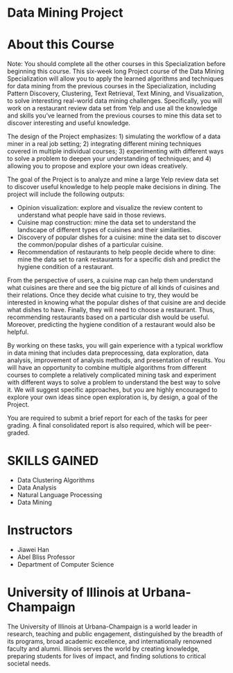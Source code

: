 # Data Mining Project


# About this Course
Note: You should complete all the other courses in this Specialization before beginning this course. This six-week long Project course of the Data Mining Specialization will allow you to apply the learned algorithms and techniques for data mining from the previous courses in the Specialization, including Pattern Discovery, Clustering, Text Retrieval, Text Mining, and Visualization, to solve interesting real-world data mining challenges. Specifically, you will work on a restaurant review data set from Yelp and use all the knowledge and skills you’ve learned from the previous courses to mine this data set to discover interesting and useful knowledge. 

The design of the Project emphasizes: 1) simulating the workflow of a data miner in a real job setting; 2) integrating different mining techniques covered in multiple individual courses; 3) experimenting with different ways to solve a problem to deepen your understanding of techniques; and 4) allowing you to propose and explore your own ideas creatively. 

The goal of the Project is to analyze and mine a large Yelp review data set to discover useful knowledge to help people make decisions in dining. The project will include the following outputs: 

- Opinion visualization: explore and visualize the review content to understand what people have said in those reviews.
- Cuisine map construction: mine the data set to understand the landscape of different types of cuisines and their similarities.
- Discovery of popular dishes for a cuisine: mine the data set to discover the common/popular dishes of a particular cuisine.
- Recommendation of restaurants to help people decide where to dine: mine the data set to rank restaurants for a specific dish and predict the hygiene condition of a restaurant.

From the perspective of users, a cuisine map can help them understand what cuisines are there and see the big picture of all kinds of cuisines and their relations. Once they decide what cuisine to try, they would be interested in knowing what the popular dishes of that cuisine are and decide what dishes to have. Finally, they will need to choose a restaurant. Thus, recommending restaurants based on a particular dish would be useful. Moreover, predicting the hygiene condition of a restaurant would also be helpful. 

By working on these tasks, you will gain experience with a typical workflow in data mining that includes data preprocessing, data exploration, data analysis, improvement of analysis methods, and presentation of results. You will have an opportunity to combine multiple algorithms from different courses to complete a relatively complicated mining task and experiment with different ways to solve a problem to understand the best way to solve it. We will suggest specific approaches, but you are highly encouraged to explore your own ideas since open exploration is, by design, a goal of the Project. 

You are required to submit a brief report for each of the tasks for peer grading. A final consolidated report is also required, which will be peer-graded.

# SKILLS GAINED
- Data Clustering Algorithms
- Data Analysis
- Natural Language Processing
- Data Mining

# Instructors
- Jiawei Han
- Abel Bliss Professor
- Department of Computer Science

# University of Illinois at Urbana-Champaign
The University of Illinois at Urbana-Champaign is a world leader in research, teaching and public engagement, distinguished by the breadth of its programs, broad academic excellence, and internationally renowned faculty and alumni. Illinois serves the world by creating knowledge, preparing students for lives of impact, and finding solutions to critical societal needs.

